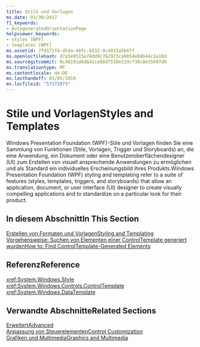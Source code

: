 ```yaml
---
title: Stile und Vorlagen
ms.date: 03/30/2017
f1_keywords:
- AutogeneratedOrientationPage
helpviewer_keywords:
- styles [WPF]
- templates [WPF]
ms.assetid: 7fd571fd-d54a-40fc-b332-4c4015a5b6ff
ms.openlocfilehash: d7a5e9515e78dd9c762973ca9854e04b44c1e18d
ms.sourcegitcommit: 0c48191d6d641ce88d7510e319cf38c0e35697d0
ms.translationtype: MT
ms.contentlocale: de-DE
ms.lasthandoff: 03/05/2019
ms.locfileid: "57372073"
---
```

# <a name="styles-and-templates"></a><span data-ttu-id="3cb40-102">Stile und Vorlagen</span><span class="sxs-lookup"><span data-stu-id="3cb40-102">Styles and Templates</span></span>
<span data-ttu-id="3cb40-103">Windows Presentation Foundation (WPF)-Stile und Vorlagen finden Sie eine Sammlung von Funktionen (Stile, Vorlagen, Trigger und Storyboards) an, die eine Anwendung, ein Dokument oder eine Benutzeroberflächendesigner (UI) zum Erstellen von visuell ansprechende Anwendungen zu ermöglichen und als Standard ein individuelles Erscheinungsbild ihres Produkts.</span><span class="sxs-lookup"><span data-stu-id="3cb40-103">Windows Presentation Foundation (WPF) styling and templating refer to a suite of features (styles, templates, triggers, and storyboards) that allow an application, document, or user interface (UI) designer to create visually compelling applications and to standardize on a particular look for their product.</span></span>  
  
## <a name="in-this-section"></a><span data-ttu-id="3cb40-104">In diesem Abschnitt</span><span class="sxs-lookup"><span data-stu-id="3cb40-104">In This Section</span></span>  
 [<span data-ttu-id="3cb40-105">Erstellen von Formaten und Vorlagen</span><span class="sxs-lookup"><span data-stu-id="3cb40-105">Styling and Templating</span></span>](styling-and-templating.md)  
  [<span data-ttu-id="3cb40-106">Vorgehensweise: Suchen von Elementen einer ControlTemplate generiert wurden</span><span class="sxs-lookup"><span data-stu-id="3cb40-106">How to: Find ControlTemplate-Generated Elements</span></span>](how-to-find-controltemplate-generated-elements.md)  
  
## <a name="reference"></a><span data-ttu-id="3cb40-107">Referenz</span><span class="sxs-lookup"><span data-stu-id="3cb40-107">Reference</span></span>  
 <xref:System.Windows.Style>  
  <xref:System.Windows.Controls.ControlTemplate>  
  <xref:System.Windows.DataTemplate>  
  
## <a name="related-sections"></a><span data-ttu-id="3cb40-108">Verwandte Abschnitte</span><span class="sxs-lookup"><span data-stu-id="3cb40-108">Related Sections</span></span>  
 [<span data-ttu-id="3cb40-109">Erweitert</span><span class="sxs-lookup"><span data-stu-id="3cb40-109">Advanced</span></span>](../advanced/index.md)  
  [<span data-ttu-id="3cb40-110">Anpassung von Steuerelementen</span><span class="sxs-lookup"><span data-stu-id="3cb40-110">Control Customization</span></span>](control-customization.md)  
  [<span data-ttu-id="3cb40-111">Grafiken und Multimedia</span><span class="sxs-lookup"><span data-stu-id="3cb40-111">Graphics and Multimedia</span></span>](../graphics-multimedia/index.md)
